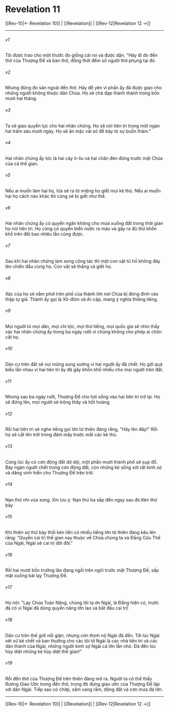 # Revelation 11

[[Rev-10|← Revelation 10]] | [[Revelation]] | [[Rev-12|Revelation 12 →]]
***



###### v1 
Tôi được trao cho một thước đo giống cái roi và được dặn, "Hãy đi đo đền thờ của Thượng Đế và bàn thờ, đồng thời đếm số người thờ phụng tại đó. 

###### v2 
Nhưng đừng đo sân ngoài đền thờ. Hãy để yên vì phần ấy đã được giao cho những người không thuộc dân Chúa. Họ sẽ chà đạp thành thánh trong bốn mươi hai tháng. 

###### v3 
Ta sẽ giao quyền lực cho hai nhân chứng. Họ sẽ nói tiên tri trong một ngàn hai trăm sáu mươi ngày. Họ sẽ ăn mặc vải sô để bày tỏ sự buồn thảm." 

###### v4 
Hai nhân chứng ấy tức là hai cây ô-liu và hai chân đèn đứng trước mặt Chúa của cả thế gian. 

###### v5 
Nếu ai muốn làm hại họ, lửa sẽ ra từ miệng họ giết mọi kẻ thù. Nếu ai muốn hại họ cách nào khác thì cũng sẽ bị giết như thế. 

###### v6 
Hai nhân chứng ấy có quyền ngăn không cho mưa xuống đất trong thời gian họ nói tiên tri. Họ cũng có quyền biến nước ra máu và gây ra đủ thứ khốn khổ trên đất bao nhiêu lần cũng được. 

###### v7 
Sau khi hai nhân chứng làm xong công tác thì một con vật từ hố không đáy lên chiến đấu cùng họ. Con vật sẽ thắng và giết họ. 

###### v8 
Xác của họ sẽ nằm phơi trên phố của thành lớn nơi Chúa bị đóng đinh vào thập tự giá. Thành ấy gọi là Xô-đôm và Ai-cập, mang ý nghĩa thiêng liêng. 

###### v9 
Mọi người từ mọi dân, mọi chi tộc, mọi thứ tiếng, mọi quốc gia sẽ nhìn thấy xác hai nhân chứng ấy trong ba ngày rưỡi vì chúng không cho phép ai chôn cất họ. 

###### v10 
Dân cư trên đất sẽ vui mừng sung sướng vì hai người ấy đã chết. Họ gởi quà biếu lẫn nhau vì hai tiên tri ấy đã gây khốn khổ nhiều cho mọi người trên đất. 

###### v11 
Nhưng sau ba ngày rưỡi, Thượng Đế cho hơi sống vào hai tiên tri trở lại. Họ sẽ đứng lên, mọi người sẽ trông thấy và hốt hoảng. 

###### v12 
Rồi hai tiên tri sẽ nghe tiếng gọi lớn từ thiên đàng rằng, "Hãy lên đây!" Rồi họ sẽ cất lên trời trong đám mây trước mắt các kẻ thù. 

###### v13 
Cùng lúc ấy có cơn động đất dữ dội, một phần mười thành phố sẽ sụp đổ. Bảy ngàn người chết trong cơn động đất, còn những kẻ sống sót rất kinh sợ và dâng vinh hiển cho Thượng Đế trên trời. 

###### v14 
Nạn thứ nhì vừa xong. Xin lưu ý: Nạn thứ ba sắp đến ngay sau đó.Kèn thứ bảy 

###### v15 
Khi thiên sứ thứ bảy thổi kèn liền có nhiều tiếng lớn từ thiên đàng kêu lên rằng: "Quyền cai trị thế gian nay thuộc về Chúa chúng ta và Đấng Cứu Thế của Ngài, Ngài sẽ cai trị đời đời." 

###### v16 
Rồi hai mươi bốn trưởng lão đang ngồi trên ngôi trước mặt Thượng Đế, sấp mặt xuống bái lạy Thượng Đế. 

###### v17 
Họ nói: "Lạy Chúa Toàn Năng, chúng tôi tạ ơn Ngài, là Đấng hiện có, trước đã có vì Ngài đã dùng quyền năng lớn lao và bắt đầu cai trị! 

###### v18 
Dân cư trên thế giới nổi giận, nhưng cơn thịnh nộ Ngài đã đến. Tới lúc Ngài xét xử kẻ chết và ban thưởng cho các tôi tớ Ngài là các nhà tiên tri và các dân thánh của Ngài, những người kính sợ Ngài cả lớn lẫn nhỏ. Đã đến lúc hủy diệt những kẻ hủy diệt thế gian!" 

###### v19 
Rồi đền thờ của Thượng Đế trên thiên đàng mở ra. Người ta có thể thấy Rương Giao Ước trong đền thờ, trong đó đựng giao ước của Thượng Đế lập với dân Ngài. Tiếp sau có chớp, sấm vang rầm, động đất và cơn mưa đá lớn.

***
[[Rev-10|← Revelation 10]] | [[Revelation]] | [[Rev-12|Revelation 12 →]]
